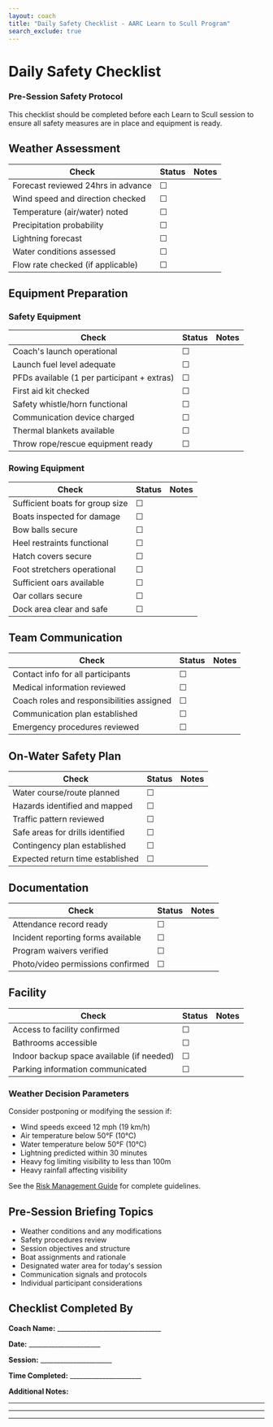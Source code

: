 ```yaml
---
layout: coach
title: "Daily Safety Checklist - AARC Learn to Scull Program"
search_exclude: true
---
```


# Daily Safety Checklist

<div class="info-box tip">
  <h3>Pre-Session Safety Protocol</h3>
  <p>This checklist should be completed before each Learn to Scull session to ensure all safety measures are in place and equipment is ready.</p>
</div>

## Weather Assessment

| Check | Status | Notes |
|-------|--------|-------|
| Forecast reviewed 24hrs in advance | ☐ | |
| Wind speed and direction checked | ☐ | |
| Temperature (air/water) noted | ☐ | |
| Precipitation probability | ☐ | |
| Lightning forecast | ☐ | |
| Water conditions assessed | ☐ | |
| Flow rate checked (if applicable) | ☐ | |

## Equipment Preparation

### Safety Equipment

| Check | Status | Notes |
|-------|--------|-------|
| Coach's launch operational | ☐ | |
| Launch fuel level adequate | ☐ | |
| PFDs available (1 per participant + extras) | ☐ | |
| First aid kit checked | ☐ | |
| Safety whistle/horn functional | ☐ | |
| Communication device charged | ☐ | |
| Thermal blankets available | ☐ | |
| Throw rope/rescue equipment ready | ☐ | |

### Rowing Equipment

| Check | Status | Notes |
|-------|--------|-------|
| Sufficient boats for group size | ☐ | |
| Boats inspected for damage | ☐ | |
| Bow balls secure | ☐ | |
| Heel restraints functional | ☐ | |
| Hatch covers secure | ☐ | |
| Foot stretchers operational | ☐ | |
| Sufficient oars available | ☐ | |
| Oar collars secure | ☐ | |
| Dock area clear and safe | ☐ | |

## Team Communication

| Check | Status | Notes |
|-------|--------|-------|
| Contact info for all participants | ☐ | |
| Medical information reviewed | ☐ | |
| Coach roles and responsibilities assigned | ☐ | |
| Communication plan established | ☐ | |
| Emergency procedures reviewed | ☐ | |

## On-Water Safety Plan

| Check | Status | Notes |
|-------|--------|-------|
| Water course/route planned | ☐ | |
| Hazards identified and mapped | ☐ | |
| Traffic pattern reviewed | ☐ | |
| Safe areas for drills identified | ☐ | |
| Contingency plan established | ☐ | |
| Expected return time established | ☐ | |

## Documentation

| Check | Status | Notes |
|-------|--------|-------|
| Attendance record ready | ☐ | |
| Incident reporting forms available | ☐ | |
| Program waivers verified | ☐ | |
| Photo/video permissions confirmed | ☐ | |

## Facility

| Check | Status | Notes |
|-------|--------|-------|
| Access to facility confirmed | ☐ | |
| Bathrooms accessible | ☐ | |
| Indoor backup space available (if needed) | ☐ | |
| Parking information communicated | ☐ | |

<div class="info-box note">
  <h3>Weather Decision Parameters</h3>
  <p>Consider postponing or modifying the session if:</p>
  <ul>
    <li>Wind speeds exceed 12 mph (19 km/h)</li>
    <li>Air temperature below 50°F (10°C)</li>
    <li>Water temperature below 50°F (10°C)</li>
    <li>Lightning predicted within 30 minutes</li>
    <li>Heavy fog limiting visibility to less than 100m</li>
    <li>Heavy rainfall affecting visibility</li>
  </ul>
  <p>See the <a href="{{ site.baseurl }}/for-coaches/safety-leadership/risk-management">Risk Management Guide</a> for complete guidelines.</p>
</div>

## Pre-Session Briefing Topics

- Weather conditions and any modifications
- Safety procedures review
- Session objectives and structure
- Boat assignments and rationale
- Designated water area for today's session
- Communication signals and protocols
- Individual participant considerations

## Checklist Completed By

**Coach Name:** ________________________________

**Date:** ______________________

**Session:** ______________________

**Time Completed:** ______________________

**Additional Notes:**

_______________________________________________________________

_______________________________________________________________

_______________________________________________________________
